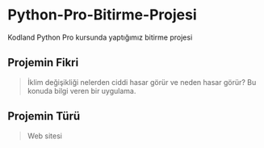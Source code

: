 # Python-Pro-Bitirme-Projesi
Kodland Python Pro kursunda yaptığımız bitirme projesi

## Projemin Fikri
> İklim değişikliği nelerden ciddi hasar görür ve neden hasar görür? Bu konuda bilgi veren bir uygulama.

## Projemin Türü
> Web sitesi
